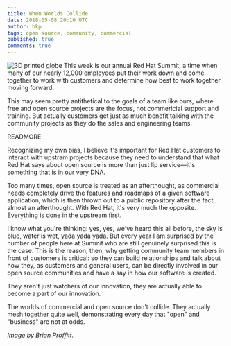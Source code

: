```yaml
---
title: When Worlds Collide
date: 2018-05-08 20:10 UTC
author: bkp
tags: open source, community, commercial
published: true
comments: true
---
```


![3D printed globe](blog/communityglobe.jpg) This week is our annual Red Hat Summit, a time when many of our nearly 12,000 employees put their work down and come together to work with customers and determine how best to work together moving forward.

This may seem pretty antithetical to the goals of a team like ours, where free and open source projects are the focus, not commericial support and training. But actually customers get just as much benefit talking with the community projects as they do the sales and engineering teams.

READMORE

Recognizing my own bias, I believe it's important for Red Hat customers to interact with upstram projects because they need to understand that what Red Hat says about open source is more than just lip service&mdash;it's something that is in our very DNA.

Too many times, open source is treated as an afterthought, as commercial needs completely drive the features and roadmaps of a given software application, which is then thrown out to a public repository after the fact, almost  an afterthought. With Red Hat, it's very much the opposite. Everything is done in the upstream first.

I know what you're thinking: yes, yes, we've heard this all before, the sky is blue, water is wet, yada yada yada. But every year I am surprised by the number of people here at Summit who are still genuinely surprised this is the case. This is the reason, then, why getting community team members in front of customers is critical: so they can build relationships and talk about how they, as customers and general users, can be directly involved in our open source communities and have a say in how our software is created. 

They aren't just watchers of our innovation, they are actually able to become a part of our innovation.

The worlds of commercial and open source don't collide. They actually mesh together quite well, demonstrating every day that "open" and "business" are not at odds.

*Image by Brian Proffitt.*
